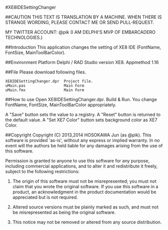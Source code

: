 #XE8IDESettingChanger

##CAUTION
THIS TEXT IS TRANSLATION BY A MACHINE.
WHEN THERE IS STRANGE WORDING, PLEASE CONTACT ME OR SEND PULL-REQUEST.

MY TWITTER ACCOUNT: @pik
(I AM DELPHI'S MVP OF EMBARCADERO TECHNOLOGIES.)


##Introduction
This application changes the setting of XE8 IDE (FontName, FontSize, MainToolBarColor).

##Environment Platform
Delphi / RAD Studio version XE8.
Appmethod 1.16

##File
Please download following files.

    XE8IDESettingChanger.dpr  Project file.
    uMain.pas                 Main Form
    uMain.fmx                 Main Form

##How to use
Open XE8IDESettingChanger.dpr.
Build & Run.
You change FontName, FontSize, MainToolBarColor appropriately.

A "Save" button sets the value to a registry.
A "Reset" button is returned to the default value.
A "Set XE7 Color" button sets background color as XE7 Color.


##Copyright
Copyright (C) 2013,2014 HOSOKAWA Jun (as @pik).
This software is provided 'as-is', without any express or implied warranty. In no event will the authors be held liable for any damages arising from the use of this software.

Permission is granted to anyone to use this software for any purpose, including commercial applications, and to alter it and redistribute it freely, subject to the following restrictions:

1. The origin of this software must not be misrepresented; you must not claim that you wrote the original software. If you use this software in a product, an acknowledgment in the product documentation would be appreciated but is not required.  

2. Altered source versions must be plainly marked as such, and must not be misrepresented as being the original software.  

3. This notice may not be removed or altered from any source distribution.  
